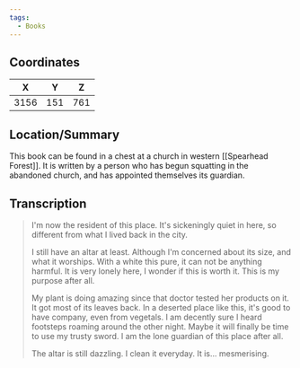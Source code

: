 ```yaml
---
tags:
  - Books
---
```


## Coordinates
| **X** | **Y** | **Z** |
| :---: | :---: | :---: |
| 3156  |  151  |  761  |

## Location/Summary
This book can be found in a chest at a church in western [[Spearhead Forest]]. It is written by a person who has begun squatting in the abandoned church, and has appointed themselves its guardian.

## Transcription
> I'm now the resident of this place. It's sickeningly quiet in here, so different from what I lived back in the city.
>
> I still have an altar at least. Although I'm concerned about its size, and what it worships. With a white this pure, it can not be anything harmful.
> It is very lonely here, I wonder if this is worth it. This is my purpose after all.
>
> My plant is doing amazing since that doctor tested her products on it. It got most of its leaves back. In a deserted place like this, it's good to have company, even from vegetals.
> I am decently sure I heard footsteps roaming around the other night. Maybe it will finally be time to use my trusty sword. I am the lone guardian of this place after all.
>
> The altar is still dazzling. I clean it everyday. It is... mesmerising.

